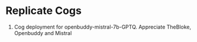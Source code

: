 # Replicate Cogs

1. Cog deployment for openbuddy-mistral-7b-GPTQ. Appreciate TheBloke, Openbuddy and Mistral
